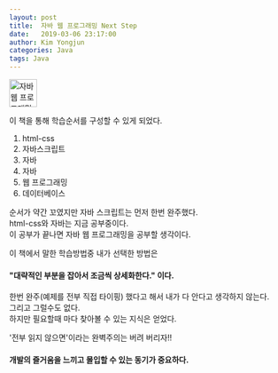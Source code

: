 ```yaml
---
layout: post
title:  자바 웹 프로그래밍 Next Step
date:   2019-03-06 23:17:00
author: Kim Yongjun
categories: Java
tags: Java
---
```


<img width="50" src="http://image.yes24.com/momo/TopCate935/MidCate008/93474058.jpg" alt="자바 웹 프로그래밍 Next Step" title="자바 웹 프로그래밍 Next Step">

이 책을 통해 학습순서를 구성할 수 있게 되었다.
1. html-css 
2. 자바스크립트 
3. 자바 
4. 자바 
5. 웹 프로그래밍 
6. 데이터베이스 


순서가 약간 꼬였지만 자바 스크립트는 먼저 한번 완주했다.<br>
html-css와 자바는 지금 공부중이다.<br>
이 공부가 끝나면 자바 웹 프로그래밍을 공부할 생각이다.<br>

이 책에서 말한 학습방법중 내가 선택한 방법은<br>
#### <b>&quot;대략적인 부분을 잡아서 조금씩 상세화한다.&quot;</b> 이다.

한번 완주(예제를 전부 직접 타이핑) 했다고 해서 내가 다 안다고 생각하지 않는다.<br>
그리고 그럴수도 없다.<br>
하지만 필요할때 마다 찾아볼 수 있는 지식은 얻었다.<br>

'전부 읽지 않으면'이라는 완벽주의는 버려 버리자!!<br>
#### 개발의 즐거움을 느끼고 몰입할 수 있는 동기가 중요하다.